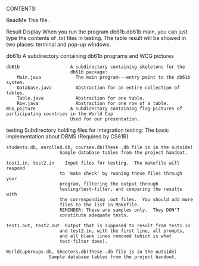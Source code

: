 CONTENTS:

ReadMe                  This file.

Result Display
When you run the program db61b.db61b.main, you can just type the contents of .txt files in testing. The table result will be showed in two places: terminal and pop-up windows.


db61b                   A subdirectory containing db61b programs and WCG pictures

    db61b                   A subdirectory containing skeletons for the 
                            db61b package:
        Main.java             The main program---entry point to the db61b system.
        Database.java         Abstraction for an entire collection of tables.  
        Table.java            Abstraction for one table.
        Row.java              Abstraction for one row of a table.
    WCG_picture             A subdirectory containing flag-pictures of participating countries in the World Cup
                            Used for our presentation.

testing                 Subdirectory holding files for integration testing:
    The basic implementation about DBMS (Required by CS61B)

    students.db, enrolled.db, courses.db(These .db file is in the outside)
                        Sample database tables from the project handout.

    test1.in, test2.in    Input files for testing.  The makefile will respond
                        to 'make check' by running these files through your
                        program, filtering the output through 
                        testing/test-filter, and comparing the results with 
                        the corresponding .out files.  You should add more 
                        files to the list in Makefile.
                        REMINDER: These are samples only.  They DON'T 
                        constitute adequate tests.

    test1.out, test2.out  Output that is supposed to result from test1.in
                        and test2.in, with the first line, all prompts,
                        and all blank lines removed (which is what 
                        test-filter does).

    WorldCupGroups.db, Shooters.db(These .db file is in the outside)
                    Sample database tables from the project handout.